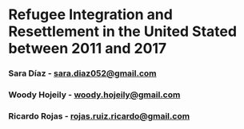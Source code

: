 # Refugee Integration and Resettlement in the United Stated between 2011 and 2017

### Sara Díaz - sara.diaz052@gmail.com
### Woody Hojeily - woody.hojeily@gmail.com
### Ricardo Rojas - rojas.ruiz.ricardo@gmail.com
